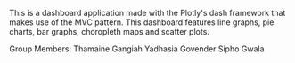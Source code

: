 This is a dashboard application made with the Plotly's dash framework that makes use of the MVC pattern. This dashboard features line graphs, pie charts, bar graphs, choropleth maps and scatter plots.

Group Members:
Thamaine Gangiah
Yadhasia Govender
Sipho Gwala
